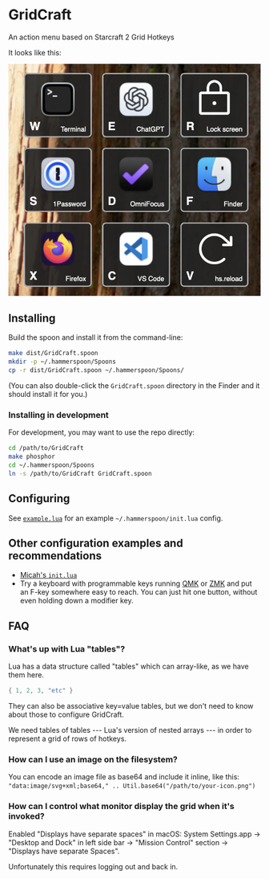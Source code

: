 # GridCraft

An action menu based on Starcraft 2 Grid Hotkeys

It looks like this:

<img src="./screenshot.png" alt="Screenshot of GridKeys in action" />

## Installing

Build the spoon and install it from the command-line:

```sh
make dist/GridCraft.spoon
mkdir -p ~/.hammerspoon/Spoons
cp -r dist/GridCraft.spoon ~/.hammerspoon/Spoons/
```

(You can also double-click the `GridCraft.spoon` directory in the Finder and it should install it for you.)

### Installing in development

For development, you may want to use the repo directly:

```sh
cd /path/to/GridCraft
make phosphor
cd ~/.hammerspoon/Spoons
ln -s /path/to/GridCraft GridCraft.spoon
```

## Configuring

See [`example.lua`](./example.lua) for an example `~/.hammerspoon/init.lua` config.

## Other configuration examples and recommendations

- [Micah's `init.lua`](https://github.com/mrled/dhd/blob/master/hbase/.hammerspoon/init.lua)
- Try a keyboard with programmable keys running [QMK](https://qmk.fm/) or [ZMK](https://zmk.dev/)
  and put an F-key somewhere easy to reach.
  You can just hit one button, without even holding down a modifier key.

## FAQ

### What's up with Lua "tables"?

Lua has a data structure called "tables" which can array-like, as we have them here.

```lua
{ 1, 2, 3, "etc" }
```

They can also be associative key=value tables, but we don't need to know about those to configure GridCraft.

We need tables of tables --- Lua's version of nested arrays ---
in order to represent a grid of rows of hotkeys.

### How can I use an image on the filesystem?

You can encode an image file as base64 and include it inline, like this:
`"data:image/svg+xml;base64," .. Util.base64("/path/to/your-icon.png")`

### How can I control what monitor display the grid when it's invoked?

Enabled "Displays have separate spaces" in macOS:
System Settings.app -> "Desktop and Dock" in left side bar -> "Mission Control" section -> "Displays have separate Spaces".

Unfortunately this requires logging out and back in.
